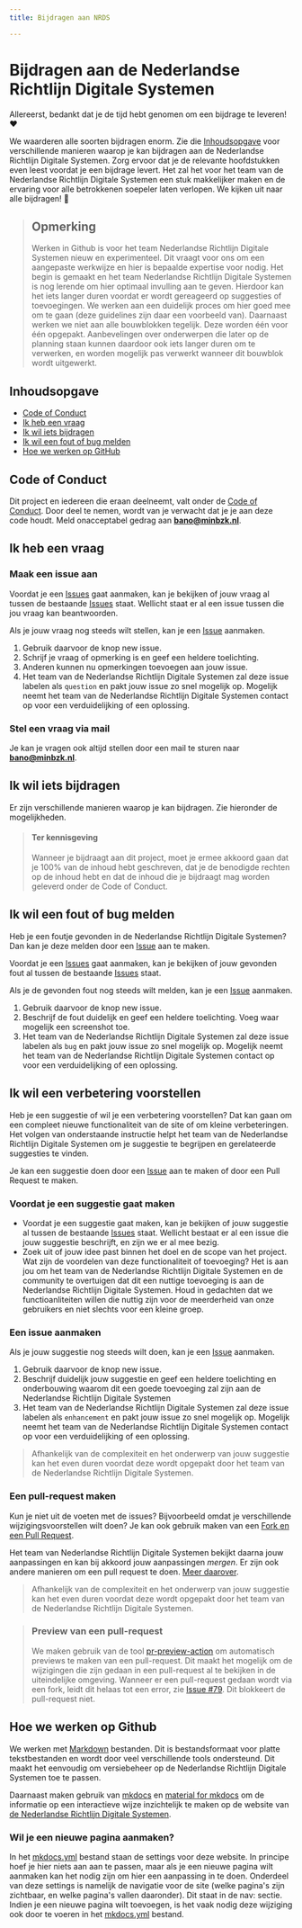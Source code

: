 ```yaml
---
title: Bijdragen aan NRDS

---
```


# Bijdragen aan de Nederlandse Richtlijn Digitale Systemen

Allereerst, bedankt dat je de tijd hebt genomen om een bijdrage te leveren! ❤️

We waarderen alle soorten bijdragen enorm. Zie die [Inhoudsopgave](#inhoudsopgave) voor verschillende manieren waarop je kan bijdragen aan de Nederlandse Richtlijn Digitale Systemen.
Zorg ervoor dat je de relevante hoofdstukken even leest voordat je een bijdrage levert.
Het zal het voor het team van de Nederlandse Richtlijn Digitale Systemen een stuk makkelijker maken en de ervaring voor alle betrokkenen soepeler laten verlopen.
We kijken uit naar alle bijdragen! 🎉

> ## Opmerking
> Werken in Github is voor het team Nederlandse Richtlijn Digitale Systemen nieuw en experimenteel.
> Dit vraagt voor ons om een aangepaste werkwijze en hier is bepaalde expertise voor nodig.
> Het begin is gemaakt en het team Nederlandse Richtlijn Digitale Systemen is nog lerende om hier optimaal invulling aan te geven.
> Hierdoor kan het iets langer duren voordat er wordt gereageerd op suggesties of toevoegingen.
> We werken aan een duidelijk proces om hier goed mee om te gaan (deze guidelines zijn daar een voorbeeld van).
> Daarnaast werken we niet aan alle bouwblokken tegelijk. Deze worden één voor één opgepakt.
> Aanbevelingen over onderwerpen die later op de planning staan kunnen daardoor ook iets langer duren om te verwerken, en worden mogelijk pas verwerkt wanneer dit bouwblok wordt uitgewerkt.

## Inhoudsopgave

- [Code of Conduct](#code-of-conduct)
- [Ik heb een vraag](#ik-heb-een-vraag)
- [Ik wil iets bijdragen](#ik-wil-iets-bijdragen)
- [Ik wil een fout of bug melden](#ik-wil-een-fout-of-bug-melden)
- [Hoe we werken op GitHub](#hoe-we-werken-op-github)

## Code of Conduct
Dit project en iedereen die eraan deelneemt, valt onder de
[Code of Conduct](https://github.com/MinBZK/NRDS?tab=coc-ov-file#readme).
Door deel te nemen, wordt van je verwacht dat je je aan deze code houdt. Meld onacceptabel gedrag
aan **[bano@minbzk.nl](mailto:bano@minbzk.nl)**.

## Ik heb een vraag

### Maak een issue aan

Voordat je een [Issues](https://github.com/MinBZK/NRDS/issues) gaat aanmaken, kan je bekijken of jouw vraag al tussen de bestaande [Issues](https://github.com/MinBZK/NRDS/issues) staat. Wellicht staat er al een issue tussen die jou vraag kan beantwoorden.

Als je jouw vraag nog steeds wilt stellen, kan je een [Issue](https://github.com/MinBZK/NRDS/issues) aanmaken.

1. Gebruik daarvoor de knop new issue.
2. Schrijf je vraag of opmerking is en geef een heldere toelichting.
3. Anderen kunnen nu opmerkingen toevoegen aan jouw issue.
4. Het team van de Nederlandse Richtlijn Digitale Systemen zal deze issue labelen als `question` en pakt jouw issue zo snel mogelijk op. Mogelijk neemt het team van de Nederlandse Richtlijn Digitale Systemen contact op voor een verduidelijking of een oplossing.

### Stel een vraag via mail

Je kan je vragen ook altijd stellen door een mail te sturen naar **[bano@minbzk.nl](mailto:bano@minbzk.nl)**.

## Ik wil iets bijdragen
Er zijn verschillende manieren waarop je kan bijdragen. Zie hieronder de mogelijkheden.

> #### Ter kennisgeving
> Wanneer je bijdraagt aan dit project, moet je ermee akkoord gaan dat je 100% van de inhoud hebt geschreven, dat je de benodigde rechten op de inhoud hebt en dat de inhoud die je bijdraagt mag worden geleverd onder de Code of Conduct.

## Ik wil een fout of bug melden
Heb je een foutje gevonden in de Nederlandse Richtlijn Digitale Systemen? Dan kan je deze melden door een [Issue](https://github.com/MinBZK/NRDS/issues) aan te maken.

Voordat je een [Issues](https://github.com/MinBZK/NRDS/issues) gaat aanmaken, kan je bekijken of jouw gevonden fout al tussen de bestaande [Issues](https://github.com/MinBZK/NRDS/issues) staat.

Als je de gevonden fout nog steeds wilt melden, kan je een [Issue](https://github.com/MinBZK/NRDS/issues) aanmaken.

1. Gebruik daarvoor de knop new issue.
2. Beschrijf de fout duidelijk en geef een heldere toelichting. Voeg waar mogelijk een screenshot toe.
3. Het team van de Nederlandse Richtlijn Digitale Systemen zal deze issue labelen als `bug` en pakt jouw issue zo snel mogelijk op. Mogelijk neemt het team van de Nederlandse Richtlijn Digitale Systemen contact op voor een verduidelijking of een oplossing.

## Ik wil een verbetering voorstellen
Heb je een suggestie of wil je een verbetering voorstellen? Dat kan gaan om een compleet nieuwe functionaliteit van de site of om kleine verbeteringen. Het volgen van onderstaande instructie helpt het team van de Nederlandse Richtlijn Digitale Systemen om je suggestie te begrijpen en gerelateerde suggesties te vinden.

Je kan een suggestie doen door een [Issue](https://github.com/MinBZK/NRDS/issues) aan te maken of door een Pull Request te maken.

### Voordat je een suggestie gaat maken

- Voordat je een suggestie gaat maken, kan je bekijken of jouw suggestie al tussen de bestaande [Issues](https://github.com/MinBZK/NRDS/issues) staat. Wellicht bestaat er al een issue die jouw suggestie beschrijft, en zijn we er al mee bezig.
- Zoek uit of jouw idee past binnen het doel en de scope van het project. Wat zijn de voordelen van deze functionaliteit of toevoeging? Het is aan jou om het team van de Nederlandse Richtlijn Digitale Systemen en de community te overtuigen dat dit een nuttige toevoeging is aan de Nederlandse Richtlijn Digitale Systemen. Houd in gedachten dat we functioanliteiten willen die nuttig zijn
voor de meerderheid van onze gebruikers en niet slechts voor een kleine groep.

### Een issue aanmaken

Als je jouw suggestie nog steeds wilt doen, kan je een [Issue](https://github.com/MinBZK/NRDS/issues) aanmaken.

1. Gebruik daarvoor de knop new issue.
2. Beschrijf duidelijk jouw suggestie en geef een heldere toelichting en onderbouwing waarom dit een goede toevoeging zal zijn aan de Nederlandse Richtlijn Digitale Systemen
3. Het team van de Nederlandse Richtlijn Digitale Systemen zal deze issue labelen als `enhancement` en pakt jouw issue zo snel mogelijk op. Mogelijk neemt het team van de Nederlandse Richtlijn Digitale Systemen contact op voor een verduidelijking of een oplossing.

> Afhankelijk van de complexiteit en het onderwerp van jouw suggestie kan het even duren voordat deze wordt opgepakt door het team van de Nederlandse Richtlijn Digitale Systemen.

### Een pull-request maken
Kun je niet uit de voeten met de issues?
Bijvoorbeeld omdat je verschillende wijzigingsvoorstellen wilt doen? Je kan ook gebruik maken van een [Fork en een Pull Request](https://docs.github.com/en/pull-requests/collaborating-with-pull-requests/working-with-forks).

Het team van Nederlandse Richtlijn Digitale Systemen bekijkt daarna jouw aanpassingen en kan bij akkoord jouw aanpassingen *mergen*. Er zijn ook andere manieren om een pull request te doen. [Meer daarover](https://docs.github.com/en/pull-requests/collaborating-with-pull-requests/proposing-changes-to-your-work-with-pull-requests/creating-a-pull-request).

> Afhankelijk van de complexiteit en het onderwerp van jouw suggestie kan het even duren voordat deze wordt opgepakt door het team van de Nederlandse Richtlijn Digitale Systemen.

> ### Preview van een pull-request
> We maken gebruik van de tool [pr-preview-action](https://github.com/rossjrw/pr-preview-action) om automatisch previews te maken van een pull-request.
Dit maakt het mogelijk om de wijzigingen die zijn gedaan in een pull-request al te bekijken in de uiteindelijke omgeving.
> Wanneer er een pull-request gedaan wordt via een fork, leidt dit helaas tot een error, zie [Issue #79](https://github.com/MinBZK/NRDS/issues/79). Dit blokkeert de pull-request niet.

## Hoe we werken op Github
We werken met [Markdown](https://www.markdownguide.org/basic-syntax/) bestanden.
Dit is bestandsformaat voor platte tekstbestanden en wordt door veel verschillende tools ondersteund. Dit maakt het eenvoudig om versiebeheer op de Nederlandse Richtlijn Digitale Systemen toe te passen.

Daarnaast maken gebruik van [mkdocs](https://www.mkdocs.org/) en [material for mkdocs](https://squidfunk.github.io/mkdocs-material/) om de informatie op een interactieve wijze inzichtelijk te maken op de website van [de Nederlandse Richtlijn Digitale Systemen](https://minbzk.github.io/NRDS/).

### Wil je een nieuwe pagina aanmaken?
In het [mkdocs.yml](https://github.com/MinBZK/NRDS/blob/main/mkdocs.yml) bestand staan de settings voor deze website.
In principe hoef je hier niets aan aan te passen, maar als je een nieuwe pagina wilt aanmaken kan het nodig zijn om hier een aanpassing in te doen.
Onderdeel van deze settings is namelijk de navigatie voor de site (welke pagina's zijn zichtbaar, en welke pagina's vallen daaronder). Dit staat in de nav: sectie.
Indien je een nieuwe pagina wilt toevoegen, is het vaak nodig deze wijziging ook door te voeren in het [mkdocs.yml](https://github.com/MinBZK/NRDS/blob/main/mkdocs.yml) bestand.
